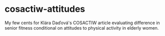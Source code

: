 # cosactiw-attitudes
My few cents for Klára Daďová's COSACTIW article evaluating difference in senior fitness conditional on attitudes to physical activity in elderly women.
